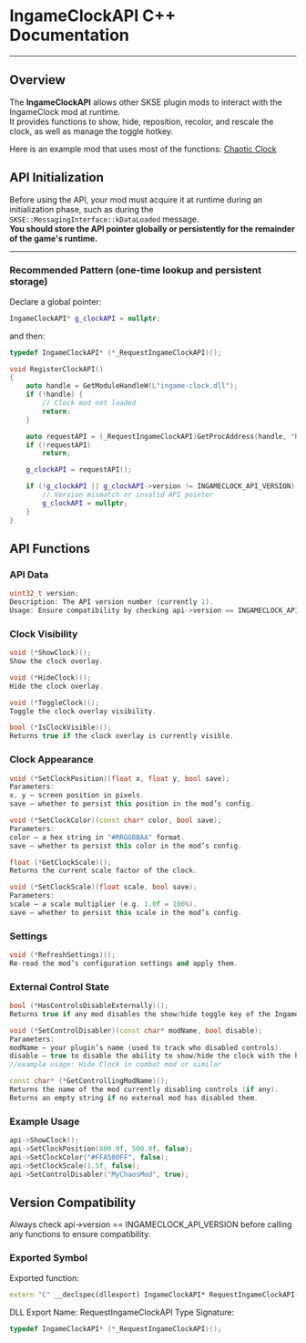 # IngameClockAPI C++ Documentation

---

## Overview

The **IngameClockAPI** allows other SKSE plugin mods to interact with the IngameClock mod at runtime.  
It provides functions to show, hide, reposition, recolor, and rescale the clock, as well as manage the toggle hotkey.

Here is an example mod that uses most of the functions: [Chaotic Clock](https://github.com/Styyx1/ChaoticClock/blob/main/src/main.cpp)

## API Initialization

Before using the API, your mod must acquire it at runtime during an initialization phase, such as during the `SKSE::MessagingInterface::kDataLoaded` message.  
**You should store the API pointer globally or persistently for the remainder of the game's runtime.**

---

### Recommended Pattern (one-time lookup and persistent storage)

Declare a global pointer:

```cpp
IngameClockAPI* g_clockAPI = nullptr;
```
and then:
```cpp
typedef IngameClockAPI* (*_RequestIngameClockAPI)();

void RegisterClockAPI()
{
    auto handle = GetModuleHandleW(L"ingame-clock.dll");
    if (!handle) {
        // Clock mod not loaded
        return;
    }

    auto requestAPI = (_RequestIngameClockAPI)GetProcAddress(handle, "RequestIngameClockAPI");
    if (!requestAPI)
        return;

    g_clockAPI = requestAPI();

    if (!g_clockAPI || g_clockAPI->version != INGAMECLOCK_API_VERSION) {
        // Version mismatch or invalid API pointer
        g_clockAPI = nullptr;
    }
}
```
## API Functions
### API Data

```cpp
uint32_t version;
Description: The API version number (currently 1).
Usage: Ensure compatibility by checking api->version == INGAMECLOCK_API_VERSION.
```
### Clock Visibility
```cpp
void (*ShowClock)();
Show the clock overlay.
```

```cpp
void (*HideClock)();
Hide the clock overlay.
```
```cpp
void (*ToggleClock)();
Toggle the clock overlay visibility.
```
```cpp
bool (*IsClockVisible)();
Returns true if the clock overlay is currently visible.
```
### Clock Appearance
```cpp
void (*SetClockPosition)(float x, float y, bool save);
Parameters:
x, y — screen position in pixels.
save — whether to persist this position in the mod’s config.
```

```cpp
void (*SetClockColor)(const char* color, bool save);
Parameters:
color — a hex string in "#RRGGBBAA" format.
save — whether to persist this color in the mod’s config.
```

```cpp
float (*GetClockScale)();
Returns the current scale factor of the clock.
```

```cpp
void (*SetClockScale)(float scale, bool save);
Parameters:
scale — a scale multiplier (e.g. 1.0f = 100%).
save — whether to persist this scale in the mod’s config.
```

### Settings
```cpp
void (*RefreshSettings)();
Re-read the mod’s configuration settings and apply them.
```

### External Control State
```cpp
bool (*HasControlsDisableExternally)();
Returns true if any mod disables the show/hide toggle key of the Ingame Clock mod
```

```cpp
void (*SetControlDisabler)(const char* modName, bool disable);
Parameters:
modName — your plugin’s name (used to track who disabled controls).
disable — true to disable the ability to show/hide the clock with the hotkey, false to re-enable.
//example usage: Hide Clock in combat mod or similar
```

```cpp
const char* (*GetControllingModName)();
Returns the name of the mod currently disabling controls (if any).
Returns an empty string if no external mod has disabled them.
```

### Example Usage
```cpp
api->ShowClock();
api->SetClockPosition(800.0f, 500.0f, false);
api->SetClockColor("#FFA500FF", false);
api->SetClockScale(1.5f, false);
api->SetControlDisabler("MyChaosMod", true);
```
## Version Compatibility
Always check api->version == INGAMECLOCK_API_VERSION before calling any functions to ensure compatibility.

### Exported Symbol
Exported function:

```cpp
extern "C" __declspec(dllexport) IngameClockAPI* RequestIngameClockAPI();
```
DLL Export Name: RequestIngameClockAPI
Type Signature:

```cpp
typedef IngameClockAPI* (*_RequestIngameClockAPI)();
```